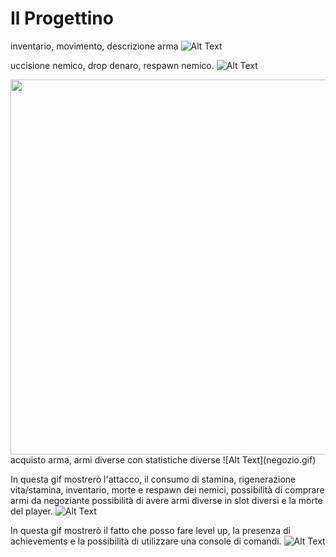 # Il Progettino

inventario, movimento, descrizione arma
![Alt Text](part1.gif)

uccisione nemico, drop denaro, respawn nemico.
![Alt Text](part3.gif)

<img src="part0.2.gif" width="800" height="600"/>
acquisto arma, armi diverse con statistiche diverse
![Alt Text](negozio.gif)

In questa gif mostrerò l'attacco, il consumo di stamina, rigenerazione vita/stamina, inventario, morte e respawn dei nemici, possibilità di comprare armi da negoziante
possibilità di avere armi diverse in slot diversi e la morte del player.
![Alt Text](main.gif)

In questa gif mostrerò il fatto che posso fare level up, la presenza di achievements e la possibilità di utilizzare una console di comandi.
![Alt Text](other.gif)
